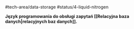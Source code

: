 #tech-area/data-storage
#status/4-liquid-nitrogen

**Język programowania do obsługi zapytań [[Relacyjna baza danych|relacyjnych baz danych]].**

